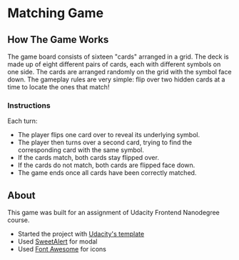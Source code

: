 # Matching Game

## How The Game Works


The game board consists of sixteen "cards" arranged in a grid. The deck is made up of eight different pairs of cards, each with different symbols on one side. The cards are arranged randomly on the grid with the symbol face down. The gameplay rules are very simple: flip over two hidden cards at a time to locate the ones that match!

### Instructions

Each turn:

- The player flips one card over to reveal its underlying symbol.
- The player then turns over a second card, trying to find the corresponding card with the same symbol.
- If the cards match, both cards stay flipped over.
- If the cards do not match, both cards are flipped face down.
- The game ends once all cards have been correctly matched.

## About

This game was built for an assignment of Udacity Frontend Nanodegree course.

- Started the project with [Udacity's template](https://github.com/udacity/fend-project-memory-game)
- Used [SweetAlert](https://sweetalert.js.org/guides/) for modal
- Used [Font Awesome](https://fontawesome.com/) for icons



